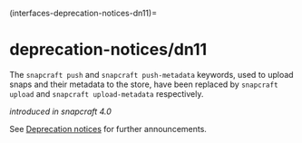 (interfaces-deprecation-notices-dn11)=
# deprecation-notices/dn11

The `snapcraft push` and `snapcraft push-metadata` keywords, used to upload snaps and their metadata to the store, have been replaced by `snapcraft upload` and `snapcraft upload-metadata` respectively.

_introduced in snapcraft 4.0_

See [Deprecation notices](/interfaces/deprecation-notices)  for further announcements.

